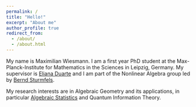 ```yaml
---
permalink: /
title: "Hello!"
excerpt: "About me"
author_profile: true
redirect_from: 
  - /about/
  - /about.html
---
```


My name is Maximilian Wiesmann. I am a first year PhD student at the Max-Planck-Institute for Mathematics in the Sciences in Leipzig, Germany. My supervisor is [Eliana Duarte](https://emduart2.github.io) and I am part of the Nonlinear Algebra group led by [Bernd Sturmfels](https://math.berkeley.edu/~bernd/).

My research interests are in Algebraic Geometry and its applications, in particular [Algebraic Statistics](https://www.algebraicstatistics.org) and Quantum Information Theory.


